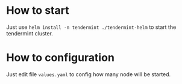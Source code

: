 # How to start

Just use `helm install -n tendermint ./tendermint-helm` to start the tendermint cluster.

# How to configuration

Just edit file `values.yaml` to config how many node will be started.
